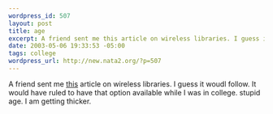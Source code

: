 ```yaml
--- 
wordpress_id: 507
layout: post
title: age
excerpt: A friend sent me this article on wireless libraries. I guess it woudl follow. It would have ruled to have that option available while I was in college. stupid age. I am getting thicker.
date: 2003-05-06 19:33:53 -05:00
tags: college
wordpress_url: http://new.nata2.org/?p=507
---
```

A friend sent me <a href="http://people.morrisville.edu/~drewwe/wireless/wirelesslibraries.htm">this</a> article on wireless libraries. I guess it woudl follow. It would have ruled to have that option available while I was in college. stupid age. I am getting thicker.<br/>
